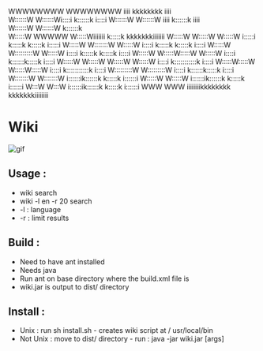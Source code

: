 
                                                                             
                                                                             
WWWWWWWW                           WWWWWWWW iiii  kkkkkkkk             iiii  
W::::::W                           W::::::Wi::::i k::::::k            i::::i 
W::::::W                           W::::::W iiii  k::::::k             iiii  
W::::::W                           W::::::W       k::::::k                   
 W:::::W           WWWWW           W:::::Wiiiiiii  k:::::k    kkkkkkkiiiiiii 
  W:::::W         W:::::W         W:::::W i:::::i  k:::::k   k:::::k i:::::i 
   W:::::W       W:::::::W       W:::::W   i::::i  k:::::k  k:::::k   i::::i 
    W:::::W     W:::::::::W     W:::::W    i::::i  k:::::k k:::::k    i::::i 
     W:::::W   W:::::W:::::W   W:::::W     i::::i  k::::::k:::::k     i::::i 
      W:::::W W:::::W W:::::W W:::::W      i::::i  k:::::::::::k      i::::i 
       W:::::W:::::W   W:::::W:::::W       i::::i  k:::::::::::k      i::::i 
        W:::::::::W     W:::::::::W        i::::i  k::::::k:::::k     i::::i 
         W:::::::W       W:::::::W        i::::::ik::::::k k:::::k   i::::::i
          W:::::W         W:::::W         i::::::ik::::::k  k:::::k  i::::::i
           W:::W           W:::W          i::::::ik::::::k   k:::::k i::::::i
            WWW             WWW           iiiiiiiikkkkkkkk    kkkkkkkiiiiiiii

# Wiki
![gif](./demo.gif)
## Usage :
- wiki search
- wiki -l en -r 20 search
- -l : language
- -r : limit results

## Build :
- Need to have ant installed
- Needs java
- Run ant on base directory where the build.xml file is
- wiki.jar is output to dist/ directory

## Install : 
- Unix : run sh install.sh - creates wiki script at / usr/local/bin
- Not Unix : move to dist/ directory - run : java -jar wiki.jar [args] 
                                                                             
                                                                             
                                                                             
                                                                             
                                                                             
                                                                             
                                                                             
